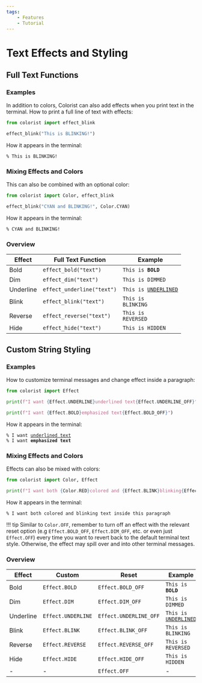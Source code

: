 ```yaml
---
tags:
    - Features
    - Tutorial
---
```


# Text Effects and Styling
## Full Text Functions
### Examples
In addition to colors, Colorist can also add effects when you print text in the terminal. How to print a full line of text with effects:

```python
from colorist import effect_blink

effect_blink("This is BLINKING!")
```

How it appears in the terminal:

<pre><code>% <span class="effect-blinking">This is BLINKING!</span></code></pre>

### Mixing Effects and Colors
This can also be combined with an optional color:

```python
from colorist import Color, effect_blink

effect_blink("CYAN and BLINKING!", Color.CYAN)
```

How it appears in the terminal:

<pre><code>% <span class="effect-blinking fg-cyan">CYAN and BLINKING!</span></code></pre>

### Overview
| Effect           | Full Text Function         | Example |
| ---------------- | -------------------------- | ------- |
| Bold             | `effect_bold("text")`      | <code>This is <strong>BOLD</strong></code> |
| Dim              | `effect_dim("text")`       | <code><span class="effect-dimmed">This is DIMMED</span></code> |
| Underline        | `effect_underline("text")` | <code>This is <u>UNDERLINED</u></code> |
| Blink            | `effect_blink("text")`     | <code><span class="effect-blinking">This is BLINKING</span></code> |
| Reverse          | `effect_reverse("text")`   | <code><span class="bg-bright-white">This is REVERSED</span></code> |
| Hide             | `effect_hide("text")`      | <code><span class="effect-hidden">This is HIDDEN</span></code> |

## Custom String Styling
### Examples
How to customize terminal messages and change effect inside a paragraph:

```python
from colorist import Effect

print(f"I want {Effect.UNDERLINE}underlined text{Effect.UNDERLINE_OFF}")

print(f"I want {Effect.BOLD}emphasized text{Effect.BOLD_OFF}")
```

How it appears in the terminal:

<pre><code>% I want <u>underlined text</u>
% I want <strong>emphasized text</strong></code></pre>

### Mixing Effects and Colors
Effects can also be mixed with colors:

```python
from colorist import Color, Effect

print(f"I want both {Color.RED}colored and {Effect.BLINK}blinking{Effect.BLINK_OFF} text{Color.OFF} inside this paragraph")
```

How it appears in the terminal:

<pre><code>% I want both <span class="fg-red">colored and <span class="effect-blinking">blinking</span> text</span> inside this paragraph</code></pre>

!!! tip
    Similar to `Color.OFF`, remember to turn off an effect with the relevant reset option (e.g `Effect.BOLD_OFF`, `Effect.DIM_OFF`, etc. or even just `Effect.OFF`) every time you want to revert back to the default terminal text style. Otherwise, the effect may spill over and into other terminal messages.

### Overview
| Effect           | Custom             | Reset                  | Example    |
| ---------------- | ------------------ | ---------------------- | ---------- |
| Bold             | `Effect.BOLD`      | `Effect.BOLD_OFF`      | <code>This is <strong>BOLD</strong></code> |
| Dim              | `Effect.DIM`       | `Effect.DIM_OFF`       | <code><span class="effect-dimmed">This is DIMMED</span></code> |
| Underline        | `Effect.UNDERLINE` | `Effect.UNDERLINE_OFF` | <code>This is <u>UNDERLINED</u></code> |
| Blink            | `Effect.BLINK`     | `Effect.BLINK_OFF`     | <code><span class="effect-blinking">This is BLINKING</span></code> |
| Reverse          | `Effect.REVERSE`   | `Effect.REVERSE_OFF`   | <code><span class="bg-bright-white">This is REVERSED</span></code> |
| Hide             | `Effect.HIDE`      | `Effect.HIDE_OFF`      | <code><span class="effect-hidden">This is HIDDEN</span></code> |
| -                | -                  | `Effect.OFF`           | -          |

